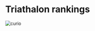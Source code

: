 # Triathalon rankings


![curio](https://user-images.githubusercontent.com/29002999/192163275-a435c7a6-81a0-436c-8eaf-6dd203c43f99.png)
